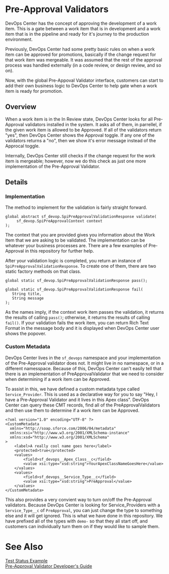 # Pre-Approval Validators

DevOps Center has the concept of approving the development of a work item. This is a gate between a work item that is in development and a work item that is in the pipeline and ready for it's journey to the production environment.

Previously, DevOps Center had some pretty basic rules on when a work item can be approved for promotions, basically if the change request for that work item was mergeable. It was assumed that the rest of the approval process was handled externally (in a code review, or design review, and so on).

Now, with the global Pre-Appoval Validator interface, customers can start to add their own business logic to DevOps Center to help gate when a work item is ready for promotion.

## Overview

When a work item is in the In Review state, DevOps Center looks for all Pre-Approval validators installed in the system. It asks all of them, in parrellel, if the given work item is allowed to be Approved. If all of the validators return "yes", then DevOps Center shows the Approval toggle. If any one of the validators returns a "no", then we show it's error message instead of the Approcal toggle.

Internally, DevOps Center still checks if the change request for the work item is mergeable; however, now we do this check as just one more implementation of the Pre-Approval Validator.

## Details

### Implementation

The method to implement for the validation is fairly straight forward.

```
global abstract sf_devop.SpiPreApprovalValidationResponse validate(
     sf_devop.SpiPreApprovalContext context
);

```

The context that you are provided gives you information about the Work Item that we are asking to be validated. The implementation can be whatever your business processes are. There are a few examples of Pre-Approval in this repository for further help.

After your validation logic is completed, you return an instance of `SpiPreApprovalValidationResponse`. To create one of them, there are two static factory methods on that class.

```
global static sf_devop.SpiPreApprovalValidationResponse pass();

global static sf_devop.SpiPreApprovalValidationResponse fail(
   String title,
   String message
);

```

As the names imply, if the context work item passes the validation, it returns the results of calling `pass()`; otherwise, it returns the results of calling `fail()`. If your validation fails the work item, you can return Rich Text Format in the message body and it is displayed when DevOps Center user shows the popover.

### Custom Metadata

DevOps Center lives in the `sf_devops` namespace and your implementation of the Pre-Approval validator does not. It might live in no namespace, or in a different namesspace. Because of this, DevOps Center can't easily tell that there is an implementation of PreApprovalValidator that we need to consider when determining if a work item can be Approved.

To assist in this, we have defined a custom metadata type called `Service_Provider`. This is used as a declarative way for you to say "Hey, I have a Pre-Approval Validator and it lives in this Apex class". DevOps Center can query these CMT records, find all of the PreApprovalValidators and then use them to determine if a work item can be Approved.

```
<?xml version="1.0" encoding="UTF-8" ?>
<CustomMetadata
  xmlns="http://soap.sforce.com/2006/04/metadata"
  xmlns:xsi="http://www.w3.org/2001/XMLSchema-instance"
  xmlns:xsd="http://www.w3.org/2001/XMLSchema"
>
    <label>A really cool name goes here</label>
    <protected>true</protected>
    <values>
        <field>sf_devops__Apex_Class__c</field>
        <value xsi:type="xsd:string">YourApexClassNameGoesHere</value>
    </values>
    <values>
        <field>sf_devops__Service_Type__c</field>
        <value xsi:type="xsd:string">PreApproval</value>
    </values>
</CustomMetadata>

```

This also provides a very convient way to turn on/off the Pre-Approval validators. Because DevOps Center is looking for Service_Providers with a `Service_Type__c` of `PreApproval`, you can just change the type to something else and it will get ignored. This is what we have done in this repository. We have prefixed all of the types with `demo-` so that they all start off, and customers can individually turn them on if they would like to sample them.

# See Also

[Test Status Example](./examples/TestStatus.md)  
[Pre-Approval Validator Developer's Guide](LinkMePlease)
